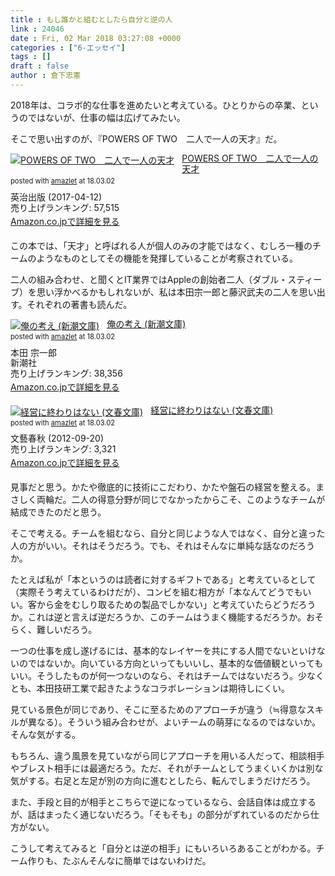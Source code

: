 ```yaml
---
title : もし誰かと組むとしたら自分と逆の人
link : 24046
date : Fri, 02 Mar 2018 03:27:08 +0000
categories : ["6-エッセイ"]
tags : []
draft : false
author : 倉下忠憲
---
```


2018年は、コラボ的な仕事を進めたいと考えている。ひとりからの卒業、というのではないが、仕事の幅は広げてみたい。

そこで思い出すのが、『POWERS OF TWO　二人で一人の天才』だ。

<div class="amazlet-box" style="margin-bottom:20px;"><div class="amazlet-image" style="float:left;margin:0px 12px 1px 0px;"><a href="http://www.amazon.co.jp/exec/obidos/ASIN/B06XWS76DS/rashita1000-22/ref=nosim/" name="amazletlink" target="_blank"><img src="https://images-fe.ssl-images-amazon.com/images/I/51ygJv%2BvT4L._SL160_.jpg" alt="POWERS OF TWO　二人で一人の天才" style="border: none;" /></a></div><div class="amazlet-info" style="line-height:120%; margin-bottom: 10px"><div class="amazlet-name" style="margin-bottom:10px;line-height:120%"><a href="http://www.amazon.co.jp/exec/obidos/ASIN/B06XWS76DS/rashita1000-22/ref=nosim/" name="amazletlink" target="_blank">POWERS OF TWO　二人で一人の天才</a><div class="amazlet-powered-date" style="font-size:80%;margin-top:5px;line-height:120%">posted with <a href="http://www.amazlet.com/" title="amazlet" target="_blank">amazlet</a> at 18.03.02</div></div><div class="amazlet-detail">英治出版 (2017-04-12)<br />売り上げランキング: 57,515<br /></div><div class="amazlet-sub-info" style="float: left;"><div class="amazlet-link" style="margin-top: 5px"><a href="http://www.amazon.co.jp/exec/obidos/ASIN/B06XWS76DS/rashita1000-22/ref=nosim/" name="amazletlink" target="_blank">Amazon.co.jpで詳細を見る</a></div></div></div><div class="amazlet-footer" style="clear: left"></div></div>

この本では、「天才」と呼ばれる人が個人のみの才能ではなく、むしろ一種のチームのようなものとしてその機能を発揮していることが考察されている。

二人の組み合わせ、と聞くとIT業界ではAppleの創始者二人（ダブル・スティーブ）を思い浮かべるかもしれないが、私は本田宗一郎と藤沢武夫の二人を思い出す。それぞれの著書も読んだ。

<div class="amazlet-box" style="margin-bottom:20px;"><div class="amazlet-image" style="float:left;margin:0px 12px 1px 0px;"><a href="http://www.amazon.co.jp/exec/obidos/ASIN/4101461112/rashita1000-22/ref=nosim/" name="amazletlink" target="_blank"><img src="https://images-fe.ssl-images-amazon.com/images/I/512M13G2DPL._SL160_.jpg" alt="俺の考え (新潮文庫)" style="border: none;" /></a></div><div class="amazlet-info" style="line-height:120%; margin-bottom: 10px"><div class="amazlet-name" style="margin-bottom:10px;line-height:120%"><a href="http://www.amazon.co.jp/exec/obidos/ASIN/4101461112/rashita1000-22/ref=nosim/" name="amazletlink" target="_blank">俺の考え (新潮文庫)</a><div class="amazlet-powered-date" style="font-size:80%;margin-top:5px;line-height:120%">posted with <a href="http://www.amazlet.com/" title="amazlet" target="_blank">amazlet</a> at 18.03.02</div></div><div class="amazlet-detail">本田 宗一郎 <br />新潮社 <br />売り上げランキング: 38,356<br /></div><div class="amazlet-sub-info" style="float: left;"><div class="amazlet-link" style="margin-top: 5px"><a href="http://www.amazon.co.jp/exec/obidos/ASIN/4101461112/rashita1000-22/ref=nosim/" name="amazletlink" target="_blank">Amazon.co.jpで詳細を見る</a></div></div></div><div class="amazlet-footer" style="clear: left"></div></div>

<div class="amazlet-box" style="margin-bottom:20px;"><div class="amazlet-image" style="float:left;margin:0px 12px 1px 0px;"><a href="http://www.amazon.co.jp/exec/obidos/ASIN/B009DECY5S/rashita1000-22/ref=nosim/" name="amazletlink" target="_blank"><img src="https://images-fe.ssl-images-amazon.com/images/I/51Rba2z8fNL._SL160_.jpg" alt="経営に終わりはない (文春文庫)" style="border: none;" /></a></div><div class="amazlet-info" style="line-height:120%; margin-bottom: 10px"><div class="amazlet-name" style="margin-bottom:10px;line-height:120%"><a href="http://www.amazon.co.jp/exec/obidos/ASIN/B009DECY5S/rashita1000-22/ref=nosim/" name="amazletlink" target="_blank">経営に終わりはない (文春文庫)</a><div class="amazlet-powered-date" style="font-size:80%;margin-top:5px;line-height:120%">posted with <a href="http://www.amazlet.com/" title="amazlet" target="_blank">amazlet</a> at 18.03.02</div></div><div class="amazlet-detail">文藝春秋 (2012-09-20)<br />売り上げランキング: 3,321<br /></div><div class="amazlet-sub-info" style="float: left;"><div class="amazlet-link" style="margin-top: 5px"><a href="http://www.amazon.co.jp/exec/obidos/ASIN/B009DECY5S/rashita1000-22/ref=nosim/" name="amazletlink" target="_blank">Amazon.co.jpで詳細を見る</a></div></div></div><div class="amazlet-footer" style="clear: left"></div></div>

見事だと思う。かたや徹底的に技術にこだわり、かたや盤石の経営を整える。まさしく両輪だ。二人の得意分野が同じでなかったからこそ、このようなチームが結成できたのだと思う。

そこで考える。チームを組むなら、自分と同じような人ではなく、自分と違った人の方がいい。それはそうだろう。でも、それはそんなに単純な話なのだろうか。

たとえば私が「本というのは読者に対するギフトである」と考えているとして（実際そう考えているわけだが）、コンビを組む相方が「本なんてどうでもいい。客から金をむしり取るための製品でしかない」と考えていたらどうだろうか。これは逆と言えば逆だろうか、このチームはうまく機能するだろうか。おそらく、難しいだろう。

一つの仕事を成し遂げるには、基本的なレイヤーを共にする人間でないといけないのではないか。向いている方向といってもいいし、基本的な価値観といってもいい。そうしたものが何一つないのなら、それはチームではないだろう。少なくとも、本田技研工業で起きたようなコラボレーションは期待しにくい。

見ている景色が同じであり、そこに至るためのアプローチが違う（≒得意なスキルが異なる）。そういう組み合わせが、よいチームの萌芽になるのではないか。そんな気がする。

もちろん、違う風景を見ていながら同じアプローチを用いる人だって、相談相手やブレスト相手には最適だろう。ただ、それがチームとしてうまくいくかは別な気がする。右足と左足が別の方向に進むとしたら、転んでしまうだけだろう。

また、手段と目的が相手とこちらで逆になっているなら、会話自体は成立するが、話はまったく通じないだろう。「そもそも」の部分がずれているのだから仕方がない。

こうして考えてみると「自分とは逆の相手」にもいろいろあることがわかる。チーム作りも、たぶんそんなに簡単ではないわけだ。